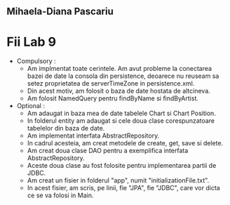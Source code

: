 ## Mihaela-Diana Pascariu
# Fii Lab 9
* Compulsory : 
    * Am implmentat toate cerintele. Am avut probleme la conectarea bazei de date la consola din persistence, deoarece nu reuseam sa setez proprietatea de serverTimeZone in persistence.xml.
    * Din acest motiv, am folosit o baza de date hostata de altcineva.
    * Am folosit NamedQuery pentru findByName si findByArtist.
* Optional :
    * Am adaugat in baza mea de date tabelele Chart si Chart Position.
    * In folderul entity am adaugat si cele doua clase corespunzatoare tabelelor din baza de date.
    * Am implementat interfata AbstractRepository.
    * In cadrul acesteia, am creat metodele de create, get, save si delete.
    * Am creat doua clase DAO pentru a exemplifica interfata AbstractRepository.
    * Aceste doua clase au fost folosite pentru implementarea partii de JDBC.
    * Am creat un fisier in folderul "app", numit "initializationFile.txt".
    * In acest fisier, am scris, pe linii, fie "JPA", fie "JDBC", care vor dicta ce se va folosi in Main. 